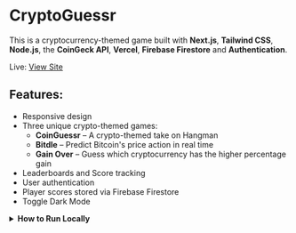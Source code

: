 # CryptoGuessr

This is a cryptocurrency-themed game built with **Next.js**, **Tailwind CSS**, **Node.js**, the **CoinGeck API**, **Vercel**, **Firebase Firestore** and **Authentication**.

Live: [View Site](https://cryptoguessr-amber.vercel.app)

## Features:
 - Responsive design
 - Three unique crypto-themed games:
   - **CoinGuessr** – A crypto-themed take on Hangman
   - **Bitdle** – Predict Bitcoin's price action in real time
   - **Gain Over** – Guess which cryptocurrency has the higher percentage gain
 - Leaderboards and Score tracking
 - User authentication
 - Player scores stored via Firebase Firestore
 - Toggle Dark Mode

<details>
  <summary><strong>How to Run Locally</strong></summary>

  1. Clone the repo
     `https://github.com/joshuakitong/cryptoguessr`

  2. Install dependencies
     `npm install`

  3. Run the app
     `npm run dev`
</details>
